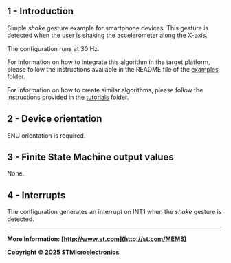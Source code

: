 ## 1 - Introduction

Simple *shake* gesture example for smartphone devices. This gesture is detected when the user is shaking the accelerometer along the X-axis.

The configuration runs at 30 Hz.

For information on how to integrate this algorithm in the target platform, please follow the instructions available in the README file of the [examples](../../../examples) folder.

For information on how to create similar algorithms, please follow the instructions provided in the [tutorials](../../../tutorials) folder.

## 2 - Device orientation

ENU orientation is required.

## 3 - Finite State Machine output values

None.

## 4 - Interrupts

The configuration generates an interrupt on INT1 when the *shake* gesture is detected.

------

**More Information: [http://www.st.com](http://st.com/MEMS)**

**Copyright © 2025 STMicroelectronics**